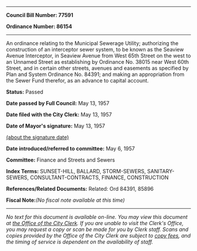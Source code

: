 

********

**Council Bill Number: 77591**
   
**Ordinance Number: 86154**
********

 An ordinance relating to the Municipal Sewerage Utility; authorizing the construction of an interceptor sewer system, to be known as the Seaview Avenue Interceptor, in Seaview Avenue from West 65th Street on the west to an Unnamed Street as establishing by Ordinance No. 38015 near West 60th Street, and in certain other streets, avenues and easements as specified by Plan and System Ordinance No. 84391; and making an appropriation from the Sewer Fund therefor, as an advance to capital account.

**Status:** Passed
   
**Date passed by Full Council:** May 13, 1957
   
**Date filed with the City Clerk:** May 13, 1957
   
**Date of Mayor's signature:** May 13, 1957
   
[(about the signature date)](/~public/approvaldate.htm)
   
   
   
**Date introduced/referred to committee:** May 6, 1957
   
**Committee:** Finance and Streets and Sewers
   
   
**Index Terms:** SUNSET-HILL, BALLARD, STORM-SEWERS, SANITARY-SEWERS, CONSULTANT-CONTRACTS, FINANCE, CONSTRUCTION

**References/Related Documents:** Related: Ord 84391, 85896

**Fiscal Note:**_(No fiscal note available at this time)_
********

_No text for this document is available on-line. You may view this document at [the Office of the City Clerk](http://www.seattle.gov/leg/clerk/contactUs.htm). If you are unable to visit the Clerk's Office, you may request a copy or scan be made for you by Clerk staff. Scans and copies provided by the Office of the City Clerk are subject to [copy fees](http://clerk.seattle.gov/~public/clerkfees.htm), and the timing of service is dependent on the availability of staff._

